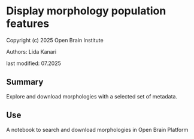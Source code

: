 # Display morphology population features
Copyright (c) 2025 Open Brain Institute

Authors: Lida Kanari

last modified: 07.2025

## Summary
Explore and download morphologies with a selected set of metadata. 

## Use
A notebook to search and download morphologies in Open Brain Platform